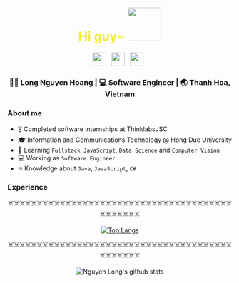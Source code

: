 <div align="center">
  <h1 style="color:#F3EB3B;"> Hi guy~ <img src="https://pic.chinesefontdesign.com/uploads/2018/02/chinesefontdesign.com-2018-02-03_11-07-37_300383.gif" width="75px"></h1>
</div>
 
<p align='center'> 
<a href="https://www.linkedin.com/in/longnguyen1112//"><img height="30" src="https://raw.githubusercontent.com/trinwin/trinwin/master/icons/linkedin.png?raw=true"></a>&nbsp;&nbsp;
<a href="https://www.facebook.com/nguyenlong.crazy/"><img height="30" src="https://raw.githubusercontent.com/trinwin/trinwin/master/icons/facebook.png?raw=true"></a>&nbsp;&nbsp;
<a href="https://www.instagram.com/l.crazy_12/?hl=en"><img height="30" src="https://raw.githubusercontent.com/trinwin/trinwin/master/icons/instagram.png?raw=true"></a>&nbsp;&nbsp;

<div align="center">
<h3> 👨‍💼 Long Nguyen Hoang    |     💻 Software Engineer    |    🌏 Thanh Hoa, Vietnam </h3> 
</div>

### About me 

- 🎖 Completed software internships at ThinklabsJSC
- :mortar_board: Information and Communications Technology @ Hong Duc University
- 🌱 Learning `Fullstack JavaScript`, `Data Science` and `Computer Vision`
- :computer: Working as `Software Engineer`
- 🔥 Knowledge about `Java`, `JavaScript`, `C#`


### Experience

<div align="center">
  
☠️☠️☠️☠️☠️☠️☠️☠️☠️☠️☠️☠️☠️☠️☠️☠️☠️☠️☠️☠️☠️☠️☠️☠️☠️☠️☠️☠️☠️☠️☠️☠️☠️☠️☠️☠️☠️☠️☠️☠️☠️☠️☠️☠️☠️☠️

[![Top Langs](https://github-readme-stats.vercel.app/api/top-langs/?username=long-nguyen12&theme=radical)](https://github.com/anuraghazra/github-readme-stats)

</div>

<div align="center">

☠️☠️☠️☠️☠️☠️☠️☠️☠️☠️☠️☠️☠️☠️☠️☠️☠️☠️☠️☠️☠️☠️☠️☠️☠️☠️☠️☠️☠️☠️☠️☠️☠️☠️☠️☠️☠️☠️☠️☠️☠️☠️☠️☠️☠️☠️

![Nguyen Long's github stats](https://github-readme-stats.vercel.app/api/?username=long-nguyen12&show_icons=true&theme=radical) 
</div>
